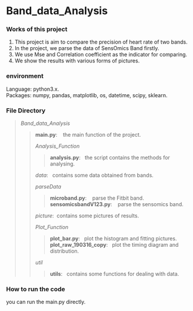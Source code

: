 # Band_data_Analysis
### Works of this project
1. This project is aim to compare the precision of heart rate of two bands.
2. In the project, we parse the data of SensOmics Band firstly.
3. We use Mse and Correlation coefficient as the indicator for comparing.
4. We show the results with various forms of pictures.
### environment
Language:  python3.x.  
Packages:  numpy, pandas, matplotlib, os, datetime, scipy, sklearn.
### File Directory
> *Band_data_Analysis*  
>> **main.py**: &nbsp;&nbsp; the main function of the project.  
>>  
>> *Analysis_Function*  
>>> **analysis.py**:&nbsp;&nbsp; the script contains the methods for analysing.
>>  
>> *data*: &nbsp;&nbsp;contains some data obtained from bands. 
>>  
>> *parseData*  
>>> **microband.py**: &nbsp;&nbsp; parse the Fitbit band.    
>> **sensomicsbandV123.py**: &nbsp;&nbsp; parse the sensomics band.
>>  
>> *picture*:&nbsp;&nbsp;contains some pictures of results. 
>>  
>> *Plot_Function* 
>>  
>>> **plot_bar.py**: &nbsp;&nbsp;plot the histogram and fitting pictures.  
>>> **plot_raw_190316_copy**: &nbsp;&nbsp;plot the timing diagram and distribution.  
>>  
>> *util*  
>>> **utils**: &nbsp;&nbsp;contains some functions for dealing with data.  

### How to run the code
you can run the main.py directly.
